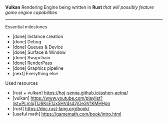 **Vulkan** Rendering Engine being written in **Rust** *that will possibly feature game engine capabilities*

---

Essential milestones
- [done] Instance creation
- [done] Debug
- [done] Queues & Device
- [done] Surface & Window
- [done] Swapchain
- [done] RenderPass
- [done] Graphics pipeline
- [next] Everything else

Used resources
- [rust + vulkan] https://hoj-senna.github.io/ashen-aetna/
- [vulkan] https://www.youtube.com/playlist?list=PLmIqTlJ6KsE1Jx5HV4sd2jOe3V1KMHHgn
- [rust] https://doc.rust-lang.org/book/
- [useful math] https://gamemath.com/book/intro.html

